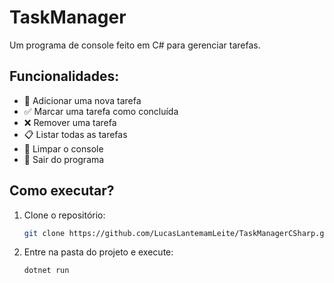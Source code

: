 # TaskManager

Um programa de console feito em C# para gerenciar tarefas.

## Funcionalidades:

- 📌 Adicionar uma nova tarefa
- ✅ Marcar uma tarefa como concluída
- ❌ Remover uma tarefa
- 📋 Listar todas as tarefas
- 🧹 Limpar o console
- 🚪 Sair do programa

## Como executar?

1. Clone o repositório:
   ```sh
   git clone https://github.com/LucasLantemamLeite/TaskManagerCSharp.git
   ```
2. Entre na pasta do projeto e execute:
   ```sh
   dotnet run
   ```
